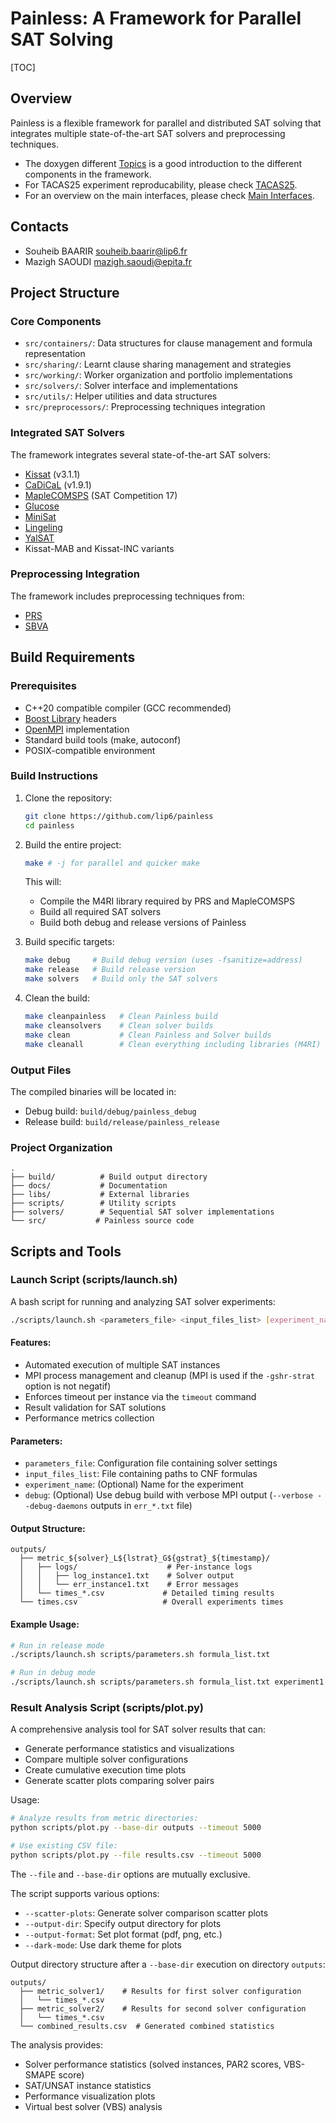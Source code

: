 Painless: A Framework for Parallel SAT Solving
============================================== 
[TOC]
## Overview
Painless is a flexible framework for parallel and distributed SAT solving that integrates multiple state-of-the-art SAT solvers and preprocessing techniques.

- The doxygen different [Topics](https://lip6.github.io/painless/topics.html) is a good introduction to the different components in the framework.
- For TACAS25 experiment reproducability, please check [TACAS25](./docs/source/TACAS25.md).
- For an overview on the main interfaces, please check [Main Interfaces](./docs/source/DevelopComponents.md).

## Contacts
* Souheib BAARIR [souheib.baarir@lip6.fr](mailto:souheib.baarir@lip6.fr)
* Mazigh SAOUDI [mazigh.saoudi@epita.fr](mailto:mazigh.saoudi@epita.fr)

## Project Structure

### Core Components
- `src/containers/`: Data structures for clause management and formula representation
- `src/sharing/`: Learnt clause sharing management and strategies
- `src/working/`: Worker organization and portfolio implementations
- `src/solvers/`: Solver interface and implementations
- `src/utils/`: Helper utilities and data structures
- `src/preprocessors/`: Preprocessing techniques integration

### Integrated SAT Solvers
The framework integrates several state-of-the-art SAT solvers:
- [Kissat](https://github.com/arminbiere/kissat/tree/71caafb4d182ced9f76cef45b00f37cc598f2a37) (v3.1.1)
- [CaDiCaL](https://github.com/arminbiere/cadical/tree/24d047563f5f4c9e37a74c04fa30059b2bbc4214) (v1.9.1)
- [MapleCOMSPS](https://maplesat.github.io/solvers.html) (SAT Competition 17)
- [Glucose](https://www.labri.fr/perso/lsimon/glucose/)
- [MiniSat](http://minisat.se/)
- [Lingeling](https://github.com/arminbiere/lingeling)
- [YalSAT](https://github.com/arminbiere/yalsat)
- Kissat-MAB and Kissat-INC variants

### Preprocessing Integration
The framework includes preprocessing techniques from:
- [PRS](https://github.com/shaowei-cai-group/PRS-sc23/tree/PRS-sc23)
- [SBVA](https://github.com/hgarrereyn/SBVA)

## Build Requirements

### Prerequisites
- C++20 compatible compiler (GCC recommended)
- [Boost Library](https://www.boost.org/) headers
- [OpenMPI](https://www.open-mpi.org/) implementation
- Standard build tools (make, autoconf)
- POSIX-compatible environment

### Build Instructions
1. Clone the repository:
   ```bash
   git clone https://github.com/lip6/painless
   cd painless
   ```

2. Build the entire project:
   ```bash
   make # -j for parallel and quicker make
   ```
   This will:
   - Compile the M4RI library required by PRS and MapleCOMSPS
   - Build all required SAT solvers
   - Build both debug and release versions of Painless

3. Build specific targets:
   ```bash
   make debug     # Build debug version (uses -fsanitize=address)
   make release   # Build release version
   make solvers   # Build only the SAT solvers
   ```

4. Clean the build:
   ```bash
   make cleanpainless   # Clean Painless build
   make cleansolvers    # Clean solver builds
   make clean           # Clean Painless and Solver builds
   make cleanall        # Clean everything including libraries (M4RI)
   ```

### Output Files
The compiled binaries will be located in:
- Debug build: `build/debug/painless_debug`
- Release build: `build/release/painless_release`

### Project Organization
```
.
├── build/          # Build output directory
├── docs/           # Documentation
├── libs/           # External libraries
├── scripts/        # Utility scripts
├── solvers/        # Sequential SAT solver implementations
└── src/           # Painless source code
```

## Scripts and Tools

### Launch Script (scripts/launch.sh)
A bash script for running and analyzing SAT solver experiments:

```bash
./scripts/launch.sh <parameters_file> <input_files_list> [experiment_name] [debug]
```

#### Features:
- Automated execution of multiple SAT instances
- MPI process management and cleanup (MPI is used if the `-gshr-strat` option is not negatif)
- Enforces timeout per instance via the `timeout` command
- Result validation for SAT solutions
- Performance metrics collection

#### Parameters:
- `parameters_file`: Configuration file containing solver settings
- `input_files_list`: File containing paths to CNF formulas
- `experiment_name`: (Optional) Name for the experiment
- `debug`: (Optional) Use debug build with verbose MPI output (`--verbose --debug-daemons` outputs in `err_*.txt` file)

#### Output Structure:
```
outputs/
  ├── metric_${solver}_L${lstrat}_G${gstrat}_${timestamp}/
  │   ├── logs/                    # Per-instance logs
  │   │   ├── log_instance1.txt    # Solver output
  │   │   └── err_instance1.txt    # Error messages
  │   └── times_*.csv             # Detailed timing results
  └── times.csv                   # Overall experiments times
```

#### Example Usage:
```bash
# Run in release mode
./scripts/launch.sh scripts/parameters.sh formula_list.txt

# Run in debug mode
./scripts/launch.sh scripts/parameters.sh formula_list.txt experiment1 debug
```


### Result Analysis Script (scripts/plot.py)

A comprehensive analysis tool for SAT solver results that can:
- Generate performance statistics and visualizations
- Compare multiple solver configurations
- Create cumulative execution time plots
- Generate scatter plots comparing solver pairs

Usage:
```bash
# Analyze results from metric directories:
python scripts/plot.py --base-dir outputs --timeout 5000

# Use existing CSV file:
python scripts/plot.py --file results.csv --timeout 5000
```

The `--file` and `--base-dir` options are mutually exclusive.

The script supports various options:
- `--scatter-plots`: Generate solver comparison scatter plots
- `--output-dir`: Specify output directory for plots
- `--output-format`: Set plot format (pdf, png, etc.)
- `--dark-mode`: Use dark theme for plots

Output directory structure after a `--base-dir` execution on directory `outputs`:
```
outputs/
  ├── metric_solver1/    # Results for first solver configuration
  │   └── times_*.csv
  ├── metric_solver2/    # Results for second solver configuration
  │   └── times_*.csv
  └── combined_results.csv  # Generated combined statistics
```

The analysis provides:
- Solver performance statistics (solved instances, PAR2 scores, VBS-SMAPE score)
- SAT/UNSAT instance statistics
- Performance visualization plots
- Virtual best solver (VBS) analysis

